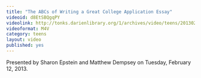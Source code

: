 ```yaml
---
title: "The ABCs of Writing a Great College Application Essay"
videoid: d8EtSBQgqPY
videolink: http://tonks.darienlibrary.org/1/archives/video/teens/20130213_abcs_college_essay.m4v
videoformat: M4V
category: teens
layout: video
published: yes
---
```


Presented by Sharon Epstein and Matthew Dempsey on Tuesday, February 12, 2013.